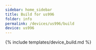```yaml
---
sidebar: home_sidebar
title: Build for us996
folder: info
permalink: /devices/us996/build
device: us996
---
```

{% include templates/device_build.md %}
